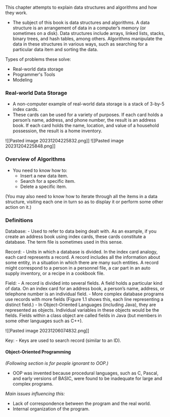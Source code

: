 This chapter attempts to explain data structures and algorithms and how they work.

- The subject of this book is data structures and algorithms.
A data structure is an arrangement of data in a computer’s
memory (or sometimes on a disk). Data structures include
arrays, linked lists, stacks, binary trees, and hash tables,
among others. Algorithms manipulate the data in these
structures in various ways, such as searching for a particular data item and sorting the data.

Types of problems these solve:
- Real-world data storage
- Programmer's Tools
- Modeling

### Real-world Data Storage
- A non-computer example of real-world data storage is a stack of 3-by-5 index cards.
- These cards can be used for a variety of purposes. If each card holds a person’s name, address, and phone number, the result is an address book. If each card holds the name, location, and value of a household possession, the result is a home inventory.

![[Pasted image 20231204225832.png]]
![[Pasted image 20231204225848.png]]


### Overview of Algorithms
- You need to know how to:
	- Insert a new data item.
	- Search for a specific item.
	- Delete a specific item.

(You may also need to know how to iterate through all the items in a data structure,
visiting each one in turn so as to display it or perform some other action on it.)


### Definitions

Database:
	- Used to refer to data being dealt with. As an
	  example, if you create an address book using index cards, these cards constitute a database. The term file is sometimes used in this sense.

Record:
	- Units in which a database is divided. In the index card analogy, each card represents a record. A record includes all the information about some entity, in a situation in which there are many such entities. A record might correspond to a person in a personnel file, a car part in an auto supply inventory, or a recipe in a cookbook file.

Field:
	- A record is divided into several fields. A field holds a particular kind of data. On an index card for an address book, a person’s name, address, or telephone number is an individual field.
	- More complex database programs use records with more fields (Figure 1.1 shows this, each line representing a distinct field.)
	- In Object-Oriented Languages (including Java), they are represented as objects. Individual variables in these objects would be the fields. Fields within a class object are called fields in Java (but members in some other languages such as C++).

![[Pasted image 20231206074832.png]]

Key: 
	- Keys are used to search record (similar to an ID).


#### Object-Oriented Programming
*(Following section is for people ignorant to OOP.)*

- OOP was invented because procedural languages, such as C, Pascal, and early
versions of BASIC, were found to be inadequate for large and complex programs.

*Main issues influencing this:*
- Lack of correspondence between the program and the real world.
- Internal organization of the program. 
